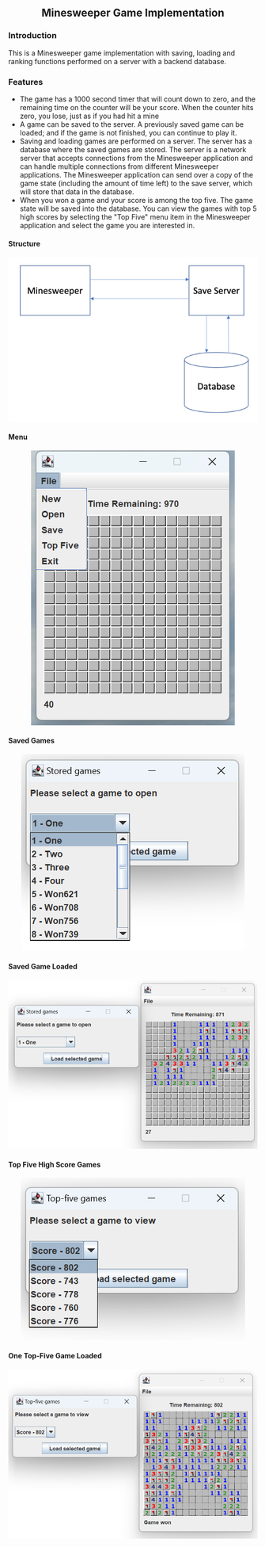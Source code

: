 <h2 style="text-align: center"> 
    Minesweeper Game Implementation
</h2>

### Introduction
This is a Minesweeper game implementation with saving, loading and ranking functions performed on a server with a backend database.

### Features
* The game has a 1000 second timer that will count down to zero, and the remaining time on the counter will be your score. When the counter hits zero, you lose, just as if you had hit a mine
* A game can be saved to the server. A previously saved game can be loaded; and if the game is not finished, you can continue to play it. 
* Saving and loading games are performed on a server. The server has a database where the saved games are stored. The server is a network server that accepts connections from the Minesweeper application and can handle multiple connections from different Minesweeper applications. The Minesweeper application can send over a copy of the game state (including the amount of time left) to the save server, which will store that data in the database. 
* When you won a game and your score is among the top five. The game state will be saved into the database. You can view the games with top 5 high scores by selecting the "Top Five" menu item in the Minesweeper application and select the game you are interested in.

#### Structure
<p style="text-align: center" style="padding: 10px"> 
 <img src="documentation/structure.png">
</p>

#### Menu
<p style="text-align: center" style="padding: 10px"> 
 <img src="documentation/menu.png">
</p>

#### Saved Games
<p style="text-align: center" style="padding: 10px"> 
 <img src="documentation/saved_games.png">
</p>

#### Saved Game Loaded
<p style="text-align: center" style="padding: 10px"> 
 <img src="documentation/open_loaded.png">
</p>

#### Top Five High Score Games
<p style="text-align: center" style="padding: 10px"> 
 <img src="documentation/topfive_games.png">
</p>

#### One Top-Five Game Loaded
<p style="text-align: center" style="padding: 10px"> 
 <img src="documentation/topfive_loaded.png">
</p>

